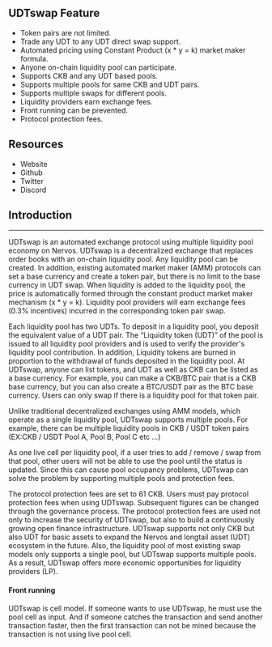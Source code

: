 UDTswap Feature
---------------
* Token pairs are not limited.
* Trade any UDT to any UDT direct swap support. 
* Automated pricing using Constant Product (x * y = k) market maker formula.
* Anyone on-chain liquidity pool can participate.
* Supports CKB and any UDT based pools.
* Supports multiple pools for same CKB and UDT pairs.
* Supports multiple swaps for different pools.
* Liquidity providers earn exchange fees.
* Front running can be prevented.
* Protocol protection fees.

Resources
---------
* Website
* Github
* Twitter
* Discord

## Introduction
*****
UDTswap is an automated exchange protocol using multiple liquidity pool economy on Nervos. UDTswap is a decentralized exchange that replaces order books with an on-chain liquidity pool. Any liquidity pool can be created. In addition, existing automated market maker (AMM) protocols can set a base currency and create a token pair, but there is no limit to the base currency in UDT swap. When liquidity is added to the liquidity pool, the price is automatically formed through the constant product market maker mechanism (x * y = k). Liquidity pool providers will earn exchange fees (0.3% incentives) incurred in the corresponding token pair swap.

Each liquidity pool has two UDTs. To deposit in a liquidity pool, you deposit the equivalent value of a UDT pair. The “Liquidity token (UDT)” of the pool is issued to all liquidity pool providers and is used to verify the provider's liquidity pool contribution. In addition, Liquidity tokens are burned in proportion to the withdrawal of funds deposited in the liquidity pool.
At UDTswap, anyone can list tokens, and UDT as well as CKB can be listed as a base currency. For example, you can make a CKB/BTC pair that is a CKB base currency, but you can also create a BTC/USDT pair as the BTC base currency. Users can only swap if there is a liquidity pool for that token pair.

Unlike traditional decentralized exchanges using AMM models, which operate as a single liquidity pool, UDTswap supports multiple pools. For example, there can be multiple liquidity pools in CKB / USDT token pairs (EX:CKB / USDT Pool A, Pool B, Pool C etc ...)

As one live cell per liquidity pool, if a user tries to add / remove / swap from that pool, other users will not be able to use the pool until the status is updated. Since this can cause pool occupancy problems, UDTswap can solve the problem by supporting multiple pools and protection fees.

The protocol protection fees are set to 61 CKB. Users must pay protocol protection fees when using UDTswap. Subsequent figures can be changed through the governance process. The protocol protection fees are used not only to increase the security of UDTswap, but also to build a continuously growing open finance infrastructure.
UDTswap supports not only CKB but also UDT for basic assets to expand the Nervos and longtail asset (UDT) ecosystem in the future. Also, the liquidity pool of most existing swap models only supports a single pool, but UDTswap supports multiple pools. As a result, UDTswap offers more economic opportunities for liquidity providers (LP).

#### Front running
UDTswap is cell model. If someone wants to use UDTswap, he must use the pool cell as input. And if someone catches the transaction and send another transaction faster, then the first transaction can not be mined because the transaction is not using live pool cell.
